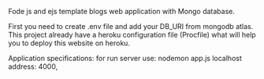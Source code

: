 Fode js and ejs template blogs web application with Mongo database.

First you need to create .env file and add your DB_URI from mongodb atlas.
This project already have a heroku configuration file (Procfile) what will help you to deploy this website on heroku.

Application specifications:
  for run server use: nodemon app.js
  localhost address: 4000,
  
